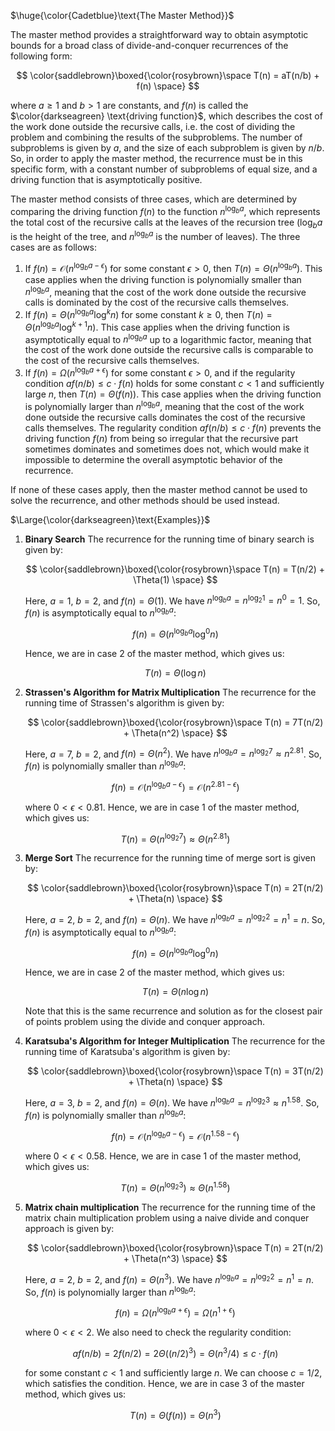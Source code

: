 $\huge{\color{Cadetblue}\text{The Master Method}}$

The master method provides a straightforward way to obtain asymptotic bounds for a broad class of divide-and-conquer recurrences of the following form:

$$
\color{saddlebrown}\boxed{\color{rosybrown}\space T(n) = aT(n/b) + f(n) \space}
$$  

where $a \geq 1$ and $b > 1$ are constants, and $f(n)$ is called the $\color{darkseagreen} \text{driving function}$, which describes the cost of the work done outside the recursive calls, i.e. the cost of dividing the problem and combining the results of the subproblems. The number of subproblems is given by $a$, and the size of each subproblem is given by $n/b$. So, in order to apply the master method, the recurrence must be in this specific form, with a constant number of subproblems of equal size, and a driving function that is asymptotically positive.

The master method consists of three cases, which are determined by comparing the driving function $f(n)$ to the function $n^{\log_b a}$, which represents the total cost of the recursive calls at the leaves of the recursion tree ($\log_b a$ is the height of the tree, and $n^{\log_b a}$ is the number of leaves). The three cases are as follows:

1. If $f(n) = \mathcal{O}(n^{\log_b a - \epsilon})$ for some constant $\epsilon > 0$, then $T(n) = \Theta(n^{\log_b a})$. This case applies when the driving function is polynomially smaller than $n^{\log_b a}$, meaning that the cost of the work done outside the recursive calls is dominated by the cost of the recursive calls themselves.
2. If $f(n) = \Theta(n^{\log_b a} \log^k n)$ for some constant $k \geq 0$, then $T(n) = \Theta(n^{\log_b a} \log^{k+1} n)$. This case applies when the driving function is asymptotically equal to $n^{\log_b a}$ up to a logarithmic factor, meaning that the cost of the work done outside the recursive calls is comparable to the cost of the recursive calls themselves.  
3. If $f(n) = \Omega(n^{\log_b a + \epsilon})$ for some constant $\epsilon > 0$, and if the regularity condition $af(n/b) \leq c \cdot f(n)$ holds for some constant $c< 1$ and sufficiently large $n$, then $T(n) = \Theta(f(n))$. This case applies when the driving function is polynomially larger than $n^{\log_b a}$, meaning that the cost of the work done outside the recursive calls dominates the cost of the recursive calls themselves. The regularity condition $af(n/b) \leq c \cdot f(n)$ prevents the driving function $f(n)$ from being so irregular that the recursive part sometimes dominates and sometimes does not, which would make it impossible to determine the overall asymptotic behavior of the recurrence.

If none of these cases apply, then the master method cannot be used to solve the recurrence, and other methods should be used instead.

$\Large{\color{darkseagreen}\text{Examples}}$

1. **Binary Search**
   The recurrence for the running time of binary search is given by:

    $$  
    \color{saddlebrown}\boxed{\color{rosybrown}\space T(n) = T(n/2) + \Theta(1) \space}
    $$

    Here, $a = 1$, $b = 2$, and $f(n) = \Theta(1)$. We have $n^{\log_b a} = n^{\log_2 1} = n^0 = 1$. So, $f(n)$ is asymptotically equal to $n^{\log_b a}$:

    $$
    f(n) = \Theta(n^{\log_b a} \log^0 n)
    $$

    Hence, we are in case 2 of the master method, which gives us:

    $$
    T(n) = \Theta(\log n)
    $$

2. **Strassen's Algorithm for Matrix Multiplication**
   The recurrence for the running time of Strassen's algorithm is given by:

    $$
    \color{saddlebrown}\boxed{\color{rosybrown}\space T(n) = 7T(n/2) + \Theta(n^2) \space}
    $$

    Here, $a = 7$, $b = 2$, and $f(n) = \Theta(n^2)$. We have $n^{\log_b a} = n^{\log_2 7} \approx n^{2.81}$. So, $f(n)$ is polynomially smaller than $n^{\log_b a}$:

    $$
    f(n) = \mathcal{O}(n^{\log_b a - \epsilon}) = \mathcal{O}(n^{2.81 - \epsilon})
    $$

    where $0 <\epsilon < 0.81$. Hence, we are in case 1 of the master method, which gives us:

    $$
    T(n) = \Theta(n^{\log_2 7}) \approx \Theta(n^{2.81})
    $$

3. **Merge Sort**
   The recurrence for the running time of merge sort is given by:

   $$
   \color{saddlebrown}\boxed{\color{rosybrown}\space T(n) = 2T(n/2) + \Theta(n) \space}
   $$

   Here, $a = 2$, $b = 2$, and $f(n) = \Theta(n)$. We have $n^{\log_b a} = n^{\log_2 2} = n^1 = n$. So, $f(n)$ is asymptotically equal to $n^{\log_b a}$:

    $$
    f(n) = \Theta(n^{\log_b a} \log^0 n)
    $$
  
   Hence, we are in case 2 of the master method, which gives us:

   $$
   T(n) = \Theta(n \log n)
   $$

   Note that this is the same recurrence and solution as for the closest pair of points problem using the divide and conquer approach.

4. **Karatsuba's Algorithm for Integer Multiplication**
   The recurrence for the running time of Karatsuba's algorithm is given by:

   $$
   \color{saddlebrown}\boxed{\color{rosybrown}\space T(n) = 3T(n/2) + \Theta(n) \space}
   $$

   Here, $a = 3$, $b = 2$, and $f(n) = \Theta(n)$. We have $n^{\log_b a} = n^{\log_2 3} \approx n^{1.58}$. So, $f(n)$ is polynomially smaller than $n^{\log_b a}$:

   $$
   f(n) = \mathcal{O}(n^{\log_b a - \epsilon}) = \mathcal{O}(n^{1.58 - \epsilon})
   $$

   where $0 <\epsilon < 0.58$. Hence, we are in case 1 of the master method, which gives us:

   $$
   T(n) = \Theta(n^{\log_2 3}) \approx \Theta(n^{1.58})
   $$

5. **Matrix chain multiplication**
   The recurrence for the running time of the matrix chain multiplication problem using a naive divide and conquer approach is given by:

   $$
   \color{saddlebrown}\boxed{\color{rosybrown}\space T(n) = 2T(n/2) + \Theta(n^3) \space}
   $$

   Here, $a = 2$, $b = 2$, and $f(n) = \Theta(n^3)$. We have $n^{\log_b a} = n^{\log_2 2} = n^1 = n$. So, $f(n)$ is polynomially larger than $n^{\log_b a}$:

   $$
   f(n) = \Omega(n^{\log_b a + \epsilon}) = \Omega(n^{1 + \epsilon})
   $$

   where $0 <\epsilon < 2$. We also need to check the regularity condition:

   $$
   af(n/b) = 2f(n/2) = 2\Theta((n/2)^3) = \Theta(n^3/4) \leq c \cdot f(n)
   $$

   for some constant $c < 1$ and sufficiently large $n$. We can choose $c = 1/2$, which satisfies the condition. Hence, we are in case 3 of the master method, which gives us:

   $$
   T(n) = \Theta(f(n)) = \Theta(n^3)
   $$